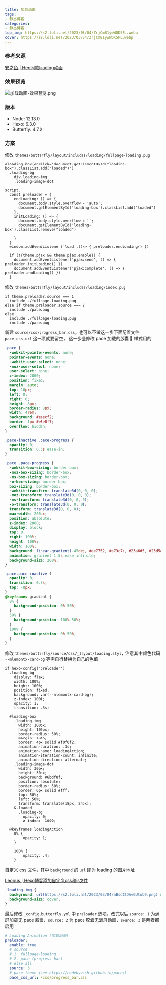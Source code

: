 ```yaml
---
title: 加载动画
tags:
- 静态博客
categories:
- 静态博客
top_img: https://s2.loli.net/2023/03/04/ZrjCm81ywWDK5PL.webp
cover: https://s2.loli.net/2023/03/04/ZrjCm81ywWDK5PL.webp
---
```


### 参考来源

[安之鱼 | Heo同款loading动画](https://anzhiy.cn/posts/52d8.html)

### 效果预览

![加载动画-效果预览.png](https://s2.loli.net/2023/03/04/QLpo91wnT3lXOCt.png)

### 版本
- Node: 12.13.0
- Hexo: 6.3.0
- Butterfly: 4.7.0

### 方案

修改 `themes/butterfly/layout/includes/loading/fullpage-loading.pug`

```text
#loading-box(onclick='document.getElementById("loading-box").classList.add("loaded")')
  .loading-bg
    div.loading-img
    .loading-image-dot

script.
  const preloader = {
    endLoading: () => {
      document.body.style.overflow = 'auto';
      document.getElementById('loading-box').classList.add("loaded")
    },
    initLoading: () => {
      document.body.style.overflow = '';
      document.getElementById('loading-box').classList.remove("loaded")

    }
  }
  window.addEventListener('load',()=> { preloader.endLoading() })

  if (!{theme.pjax && theme.pjax.enable}) {
    document.addEventListener('pjax:send', () => { preloader.initLoading() })
    document.addEventListener('pjax:complete', () => { preloader.endLoading() })
  }
```

修改 `themes/butterfly/layout/includes/loading/index.pug`

```text
if theme.preloader.source === 1
  include ./fullpage-loading.pug
else if theme.preloader.source === 2
  include ./pace.pug
else
  include ./fullpage-loading.pug
  include ./pace.pug
```

新建 `source/css/progress_bar.css`，也可以不做这一步下面配置文件 `pace_css_url` 这一项就要留空， 这一步是修改 pace 加载的胶囊 💊 样式用的

```css
.pace {
  -webkit-pointer-events: none;
  pointer-events: none;
  -webkit-user-select: none;
  -moz-user-select: none;
  user-select: none;
  z-index: 2000;
  position: fixed;
  margin: auto;
  top: 10px;
  left: 0;
  right: 0;
  height: 8px;
  border-radius: 8px;
  width: 4rem;
  background: #eaecf2;
  border: 1px #e3e8f7;
  overflow: hidden;
}

.pace-inactive .pace-progress {
  opacity: 0;
  transition: 0.3s ease-in;
}

.pace .pace-progress {
  -webkit-box-sizing: border-box;
  -moz-box-sizing: border-box;
  -ms-box-sizing: border-box;
  -o-box-sizing: border-box;
  box-sizing: border-box;
  -webkit-transform: translate3d(0, 0, 0);
  -moz-transform: translate3d(0, 0, 0);
  -ms-transform: translate3d(0, 0, 0);
  -o-transform: translate3d(0, 0, 0);
  transform: translate3d(0, 0, 0);
  max-width: 200px;
  position: absolute;
  z-index: 2000;
  display: block;
  top: 0;
  right: 100%;
  height: 100%;
  width: 100%;
  background: linear-gradient(-45deg, #ee7752, #e73c7e, #23a6d5, #23d5ab);
  animation: gradient 1.5s ease infinite;
  background-size: 200%;
}

.pace.pace-inactive {
  opacity: 0;
  transition: 0.3s;
  top: -8px;
}
@keyframes gradient {
  0% {
    background-position: 0% 50%;
  }
  50% {
    background-position: 100% 50%;
  }
  100% {
    background-position: 0% 50%;
  }
}
```

修改 `themes/butterfly/source/css/_layout/loading.styl`，注意其中颜色代码 `--mlemontx-card-bg` 等需自行替换为自己的色值

```styl
if hexo-config('preloader')
  .loading-bg
    display: flex;
    width: 100%;
    height: 100%;
    position: fixed;
    background: var(--mlemontx-card-bg);
    z-index: 1001;
    opacity: 1;
    transition: .3s;

  #loading-box
    .loading-img
      width: 100px;
      height: 100px;
      border-radius: 50%;
      margin: auto;
      border: 4px solid #f0f0f2;
      animation-duration: .3s;
      animation-name: loadingAction;
      animation-iteration-count: infinite;
      animation-direction: alternate;
    .loading-image-dot
      width: 30px;
      height: 30px;
      background: #6bdf8f;
      position: absolute;
      border-radius: 50%;
      border: 6px solid #fff;
      top: 50%;
      left: 50%;
      transform: translate(18px, 24px);
    &.loaded
      .loading-bg
        opacity: 0;
        z-index: -1000;

  @keyframes loadingAction
    0% {
        opacity: 1;
    }

    100% {
        opacity: .4;
    }
```

自定义 css 文件，其中 `background` 的 `url` 即为 loading 的图片地址

[Leonus | Hexo博客添加自定义css和js文件](https://blog.leonus.cn/2022/custom.html)

```css
.loading-img {
  background: url(https://s2.loli.net/2023/03/04/aBsd12DAvGUtob9.png) no-repeat center center;
  background-size: cover;
}
```
最后修改 `_config.butterfly.yml` 中 `preloader` 选项，改完以后 `source: 1` 为满屏加载无 pace 胶囊，`source: 2` 为 pace 胶囊无满屏动画，`source: 3` 是两者都启用

```yml
# Loading Animation (加载动画)
preloader:
  enable: true
  # source
  # 1. fullpage-loading
  # 2. pace (progress bar)
  # else all
  source: 3
  # pace theme (see https://codebyzach.github.io/pace/)
  pace_css_url: /css/progress_bar.css
```